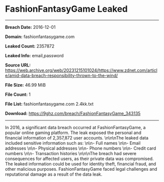 # FashionFantasyGame Leaked

------------
**Breach Date:** 2016-12-01

**Domain:** fashionfantasygame.com

**Leaked Count:** 2357872

**Leaked Info:** email,password

**Source URL:** https://web.archive.org/web/20231215101024/https://www.zdnet.com/article/amid-data-breach-responsibility-thrown-to-the-wind/

**File Size:** 46.99 MiB

**File Count:** 1

**File List:** fashionfantasygame.com 2.4kk.txt

**Download:** https://9ghz.com/breach/FashionFantasyGame_343135

------------
In 2016, a significant data breach occurred at FashionFantasyGame, a popular online gaming platform. The leak exposed the personal and financial information of 2,357,872 user accounts. \n\n\nThe leaked data included sensitive information such as: \n\n- Full names \n\n- Email addresses \n\n- Physical addresses \n\n- Phone numbers \n\n- Credit card numbers \n\n- Transaction histories \n\n\nThe breach had severe consequences for affected users, as their private data was compromised. The leaked information could be used for identity theft, financial fraud, and other malicious purposes. FashionFantasyGame faced legal challenges and reputational damage as a result of the data leak.
